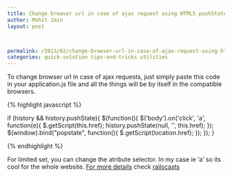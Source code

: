 ```yaml
---
title: Change browser url in case of ajax request using HTML5 pushState
author: Mohit Jain
layout: post



permalink: /2013/02/change-browser-url-in-case-of-ajax-request-using-html5-pushstate/
categories: quick-solution tips-and-tricks utilities
---
```


To change browser url in case of ajax requests, just simply paste this code in your application.js file and all the things will be by itself in the compatible browsers.

{% highlight javascript %}

if (history && history.pushState){
  $(function(){
   $('body').on('click', 'a', function(e){
      $.getScript(this.href);
      history.pushState(null, '', this.href);
    });
    $(window).bind("popstate", function(){
      $.getScript(location.href);
    });
  });
}

{% endhighlight %}

For limited set, you can change the atribute selector. In my case ie ‘a’ so its cool for the whole website. [For more details][1] check [railscasts][1]

 [1]: http://railscasts.com/episodes/246-ajax-history-state
